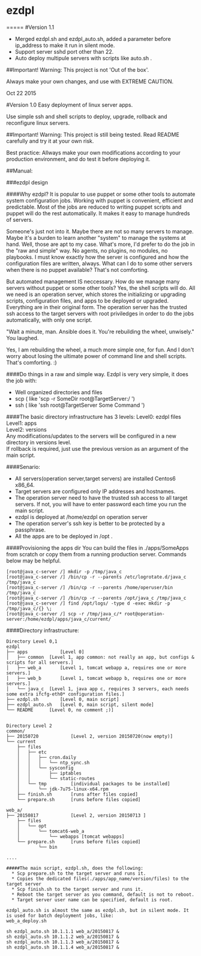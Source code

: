 # ezdpl
=====
#Version 1.1

* Merged ezdpl.sh and ezdpl_auto.sh, added a parameter before ip_address to make it run in silent mode.
* Support server sshd port other than 22.
* Auto deploy multipule servers with scripts like auto.sh .

##Important!
Warning: This project is not 'Out of the box'. 

Always make your own changes, and use with EXTREME CAUTION.

Oct 22 2015


#Version 1.0
Easy deployment of linux server apps.

Use simple ssh and shell scripts to deploy, upgrade, rollback and reconfigure linux servers.

##Important!
   Warning: This project is still being tested. Read README carefully and try it at your own risk.

   Best practice: Allways make your own modifications according to your production environment, and do test it before deploying it.

##Manual:

###ezdpl design

####Why ezdpl?
   It is popular to use puppet or some other tools to automate system configuration jobs. Working with puppet is convenient, efficient and predictable. Most of the jobs are reduced to writing puppet scripts and puppet will do the rest automatically. It makes it easy to manage hundreds of servers.

   Someone's just not into it. Maybe there are not so many servers to manage. Maybe it's a burden to learn another "system" to manage the systems at hand. Well, those are apt to my case. What's more, I'd prefer to do the job in the "raw and simple" way. No agents, no plugins, no modules, no playbooks. I must know exactly how the server is configured and how the configuration files are written, always. What can I do to some other servers when there is no puppet available? That's not comforting.

   But automated management IS neccessary. How do we manage many servers without puppet or some other tools?  Yes, the shell scripts will do. All we need is an operation server, which stores the initializing or upgrading scripts, configuration files, and apps to be deployed or upgraded. Everything are in their original form. The operation server has the trusted ssh access to the target servers with root priviledges in order to do the jobs automatically, with only one script. 

   "Wait a minute, man. Ansible does it. You're rebuilding the wheel, unwisely." You laughed. 

   Yes, I am rebuilding the wheel, a much more simple one, for fun. And I don't worry about losing the ultimate power of command line and shell scripts. That's comforting. :)

####Do things in a raw and simple way.
Ezdpl is very very simple, it does the job with:
  * Well organized directories and files
  * scp ( like 'scp -r SomeDir root@TargetServer:/ ')
  * ssh ( like 'ssh root@TargetServer Some Command ')

####The basic directory infrastructure has 3 levels: 
Level0: ezdpl files<br>
Level1: apps<br>
Level2: versions<br>
Any modifications/updates to the servers will be configured in a new directory in versions level.<br>
If rollback is required, just use the previous version as an argument of the main script.

####Senario:
  * All servers(operation server,target servers) are installed Centos6 x86_64.<br>
  * Target servers are configured only IP addresses and hostnames.<br>
  * The operation server need to have the trusted ssh access to all target servers. If not, you will have to enter password each time you run the main script. <br>
  * ezdpl is deployed at /home/ezdpl on operation server<br>
  * The operation server's ssh key is better to be protected by a passphrase.<br>
  * All the apps are to be deployed in /opt .<br>

####Provisioning the apps dir
You can build the files in ./apps/SomeApps from scratch or copy them from a running production server. Commands below  may be helpful.
```
[root@java_c-server /] mkdir -p /tmp/java_c
[root@java_c-server /] /bin/cp -r --parents /etc/logrotate.d/java_c /tmp/java_c
[root@java_c-server /] /bin/cp -r --parents /home/operuser/bin /tmp/java_c
[root@java_c-server /] /bin/cp -r --parents /opt/java_c /tmp/java_c
[root@java_c-server /] find /opt/logs/ -type d -exec mkdir -p /tmp/java_c/{} \;
[root@java_c-server /] scp -r /tmp/java_c/* root@operation-server:/home/ezdpl/apps/java_c/current/
```

####Directory infrastructure:
```
Directory Level 0,1
ezdpl		
├── apps			[Level 0]
│   ├── common	[Level 1, app common: not really an app, but configs & scripts for all servers.]
│   ├── web_a		[Level 1, tomcat webapp a, requires one or more servers.]
│   ├── web_b		[Level 1, tomcat webapp b, requires one or more servers.]
│   └── java_c	[Level 1, java app c, requires 3 servers, each needs some extra ifcfg-eth0* configuration files.]
├── ezdpl.sh		[Level 0, main script]
├── ezdpl_auto.sh	[Level 0, main script, silent mode]
└── README		[Level 0, no comment ;)]


Directory Level 2
common/
├── 20150720			[Level 2, version 20150720(now empty)]
└── current
    ├── files
    │   ├── etc
    │   │   ├── cron.daily
    │   │   │   └── ntp_sync.sh
    │   │   └── sysconfig
    │   │       ├── iptables
    │   │       └── static-routes
    │   └── tmp			[individual packages to be installed]
    │       └── jdk-7u75-linux-x64.rpm
    ├── finish.sh		[runs after files copied]
    └── prepare.sh		[runs before files copied]

web_a/
├── 20150817			[Level 2, version 20150713 ]
    ├── files
    │   └── opt
    │       └── tomcat6-web_a
    │       	└── webapps	[tomcat webapps]
    └── prepare.sh		[runs before files copied]
            └── bin

....

#####The main script, ezdpl.sh, does the following:
  * Scp prepare.sh to the target server and runs it.
  * Copies the dedicated files(./apps/app_name/version/files) to the target server
  * Scp finish.sh to the target server and runs it.
  * Reboot the target server as you command, default is not to reboot.
  * Target server user name can be specified, default is root.

ezdpl_auto.sh is almost the same as ezdpl.sh, but in silent mode. It is used for batch deployment jobs, like:
web_a_deploy.sh

sh ezdpl_auto.sh 10.1.1.1 web_a/20150817 &
sh ezdpl_auto.sh 10.1.1.2 web_a/20150817 &
sh ezdpl_auto.sh 10.1.1.3 web_a/20150817 &
sh ezdpl_auto.sh 10.1.1.4 web_a/20150817 &
